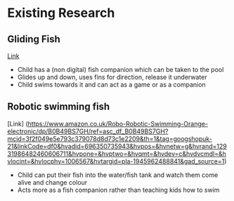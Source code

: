 # Existing Research

## Gliding Fish 
[Link](https://www.amazon.co.uk/Stingray-Glider-Underwater-Adjustable-Travel/dp/B0C1YVPH2B/ref=asc_df_B0C1YVPH2B?mcid=fc2d9c62df2f3760a847fd0d108519c5&tag=googshopuk-21&linkCode=df0&hvadid=696350735937&hvpos=&hvnetw=g&hvrand=12931986482460606711&hvpone=&hvptwo=&hvqmt=&hvdev=c&hvdvcmdl=&hvlocint=&hvlocphy=1006567&hvtargid=pla-2203270672770&gad_source=1&th=1)
- Child has a (non digital) fish companion which can be taken to the pool 
- Glides up and down, uses fins for direction, release it underwater
- Child swims towards it and can act as a game or as a companion


## Robotic swimming fish
[Link] (https://www.amazon.co.uk/Robo-Robotic-Swimming-Orange-electronic/dp/B0B49BS7GH/ref=asc_df_B0B49BS7GH?mcid=3f2f049e5e793c379078d8d73c1e2209&th=1&tag=googshopuk-21&linkCode=df0&hvadid=696350735943&hvpos=&hvnetw=g&hvrand=12931986482460606711&hvpone=&hvptwo=&hvqmt=&hvdev=c&hvdvcmdl=&hvlocint=&hvlocphy=1006567&hvtargid=pla-1945962488841&gad_source=1)
- Child can put their fish into the water/fish tank and watch them come alive and change colour
- Acts more as a fish companion rather than teaching kids how to swim
  
